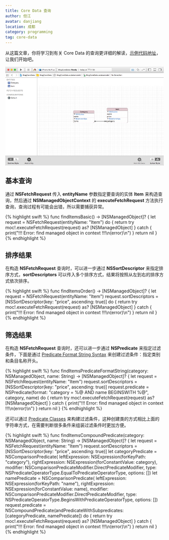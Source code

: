 ```yaml
---
title: Core Data 查询
author: 但江
avatar: danjiang
location: 成都 
category: programming
tag: core-data
---
```


从这篇文章，你将学习到有关 Core Data 的查询更详细的解读，[示例代码地址](https://github.com/danjiang/blog-core-data)，让我们开始吧。

![Core Data Data Model Graph](/images/core-data-data-model-graph.jpg)

## 基本查询

通过 **NSFetchRequest** 传入 **entityName** 参数指定要查询的实体 **Item** 来构造查询，然后通过 **NSManagedObjectContext** 的 **executeFetchRequest** 方法执行查询，查询过程有可能会出错，所以需要捕获异常。

{% highlight swift %}
func findItemsBasic() -> [NSManagedObject]? {
  let request = NSFetchRequest(entityName: "Item")
  do {
    return try moc!.executeFetchRequest(request) as? [NSManagedObject]
  } catch {
    print("!!! Error: find managed object in context !!!\n\(error)\n")
  }
  return nil
}
{% endhighlight %}

## 排序结果

在构造 **NSFetchRequest** 查询时，可以进一步通过 **NSSortDescriptor** 来指定排序方式，**sortDescriptors** 可以传入多个排序方式，结果将按照从左到右的排序方式依次排序。

{% highlight swift %}
func findItemsOrder() -> [NSManagedObject]? {
  let request = NSFetchRequest(entityName: "Item")
  request.sortDescriptors = [NSSortDescriptor(key: "price", ascending: true)]
  do {
    return try moc!.executeFetchRequest(request) as? [NSManagedObject]
  } catch {
    print("!!! Error: find managed object in context !!!\n\(error)\n")
  }
  return nil
}
{% endhighlight %}

## 筛选结果

在构造 **NSFetchRequest** 查询时，还可以进一步通过 **NSPredicate** 来指定过滤条件，下面是通过 [Predicate Format String Syntax](https://developer.apple.com/library/mac/documentation/Cocoa/Conceptual/Predicates/Articles/pSyntax.html) 来创建过滤条件：指定类别和条目名称开头。

{% highlight swift %}
func findItemsPredicateFormatString(category: NSManagedObject, name: String) -> [NSManagedObject]? {
  let request = NSFetchRequest(entityName: "Item")
  request.sortDescriptors = [NSSortDescriptor(key: "price", ascending: true)]
  request.predicate = NSPredicate(format: "category = %@ AND name BEGINSWITH %@", category, name)
  do {
    return try moc!.executeFetchRequest(request) as? [NSManagedObject]
  } catch {
    print("!!! Error: find managed object in context !!!\n\(error)\n")
  }
  return nil
}
{% endhighlight %}

还可以通过 [Predicate Classes](https://developer.apple.com/library/mac/documentation/Cocoa/Reference/Foundation/Classes/NSCompoundPredicate_Class/index.html#//apple_ref/occ/cl/NSCompoundPredicate) 来构建过滤条件，这种创建类的方式相比上面的字符串方式，在需要判断很多条件来组装过滤条件时更加方便。

{% highlight swift %}
func findItemsCompoundPredicate(category: NSManagedObject, name: String) -> [NSManagedObject]? {
  let request = NSFetchRequest(entityName: "Item")
  request.sortDescriptors = [NSSortDescriptor(key: "price", ascending: true)]
  let categoryPredicate = NSComparisonPredicate(
    leftExpression: NSExpression(forKeyPath: "category"),
    rightExpression: NSExpression(forConstantValue: category),
    modifier: NSComparisonPredicateModifier.DirectPredicateModifier,
    type: NSPredicateOperatorType.EqualToPredicateOperatorType,
    options: [])
  let namePredicate = NSComparisonPredicate(
    leftExpression: NSExpression(forKeyPath: "name"),
    rightExpression: NSExpression(forConstantValue: name),
    modifier: NSComparisonPredicateModifier.DirectPredicateModifier,
    type: NSPredicateOperatorType.BeginsWithPredicateOperatorType,
    options: [])
  request.predicate = NSCompoundPredicate(andPredicateWithSubpredicates: [categoryPredicate, namePredicate])
  do {
    return try moc!.executeFetchRequest(request) as? [NSManagedObject]
  } catch {
    print("!!! Error: find managed object in context !!!\n\(error)\n")
  }
  return nil
}
{% endhighlight %}